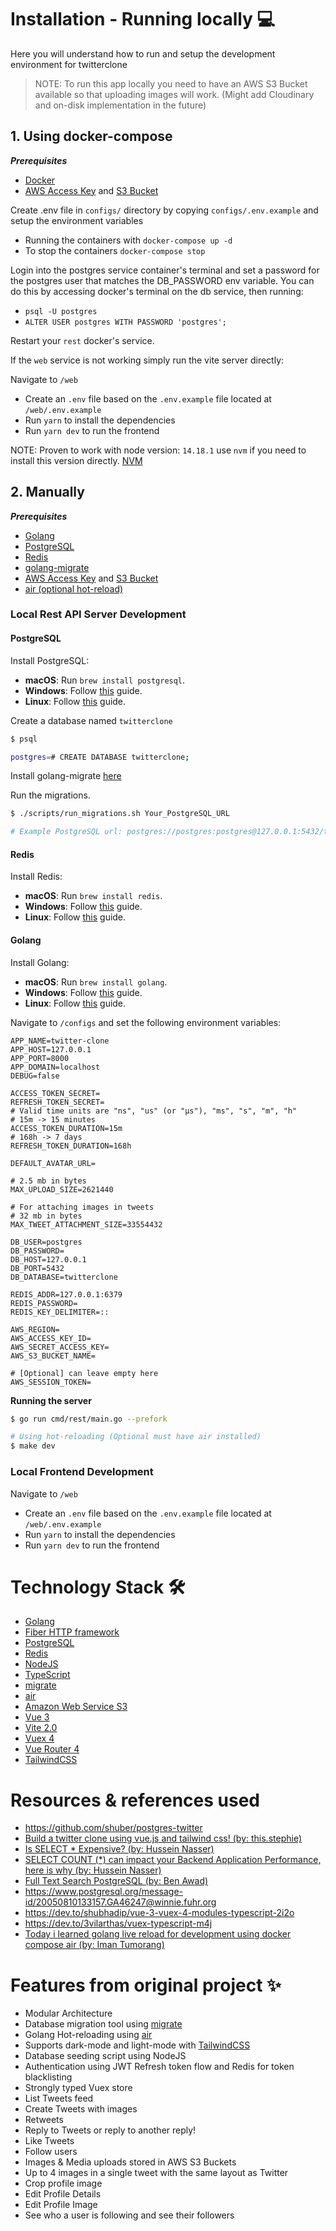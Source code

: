 # Installation - Running locally 💻

Here you will understand how to run and setup the development environment for twitterclone

> NOTE: To run this app locally you need to have an AWS S3 Bucket available so that uploading images will work. (Might add Cloudinary and on-disk implementation in the future)

## 1. Using docker-compose

***Prerequisites***
- [Docker](https://docker.com/)
- [AWS Access Key](https://docs.aws.amazon.com/powershell/latest/userguide/pstools-appendix-sign-up.html) and [S3 Bucket](https://aws.amazon.com/s3/)

Create .env file in `configs/` directory by copying `configs/.env.example` and setup the environment variables

- Running the containers with `docker-compose up -d`
- To stop the containers `docker-compose stop`

Login into the postgres service container's terminal and set a password for the postgres user that matches the DB_PASSWORD env variable. You can do this by accessing docker's terminal on the db service, then running:

- `psql -U postgres` 
- `ALTER USER postgres WITH PASSWORD 'postgres';`

Restart your `rest` docker's service.

If the `web` service is not working simply run the vite server directly:

Navigate to `/web`

- Create an `.env` file based on the `.env.example` file located at `/web/.env.example`
- Run `yarn` to install the dependencies
- Run `yarn dev` to run the frontend

NOTE: Proven to work with node version: `14.18.1` use `nvm` if you need to install this version directly. [NVM](https://github.com/nvm-sh/nvm)

## 2. Manually

***Prerequisites***
- [Golang](golang.org)
- [PostgreSQL](postgresql.org)
- [Redis](redis.io)
- [golang-migrate](https://github.com/golang-migrate/migrate/tree/master/cmd/migrate)
- [AWS Access Key](https://docs.aws.amazon.com/powershell/latest/userguide/pstools-appendix-sign-up.html) and [S3 Bucket](https://aws.amazon.com/s3/)
- [air (optional hot-reload)](https://github.com/cosmtrek/air)

###  Local Rest API Server Development

#### PostgreSQL
Install PostgreSQL:
- **macOS**: Run `brew install postgresql`.
- **Windows**: Follow [this](https://www.postgresqltutorial.com/install-postgresql/) guide.
- **Linux**: Follow [this](https://www.postgresqltutorial.com/install-postgresql-linux/) guide.


Create a database named `twitterclone`

```sh
$ psql

postgres=# CREATE DATABASE twitterclone;
```

Install golang-migrate [here](https://github.com/golang-migrate/migrate/tree/master/cmd/migrate)

Run the migrations.

```sh
$ ./scripts/run_migrations.sh Your_PostgreSQL_URL

# Example PostgreSQL url: postgres://postgres:postgres@127.0.0.1:5432/twitterclone\?sslmode=disable
```

#### Redis
Install Redis:
- **macOS**: Run `brew install redis`.
- **Windows**: Follow [this](https://redis.io/download#installation) guide.
- **Linux**: Follow [this](https://redis.io/download#installation) guide.

#### Golang
Install Golang:
- **macOS**: Run `brew install golang`.
- **Windows**: Follow [this](https://golang.org/dl/) guide.
- **Linux**: Follow [this](https://golang.org/dl/) guide.


Navigate to `/configs` and set the following environment variables:

```
APP_NAME=twitter-clone
APP_HOST=127.0.0.1
APP_PORT=8000
APP_DOMAIN=localhost
DEBUG=false

ACCESS_TOKEN_SECRET=
REFRESH_TOKEN_SECRET=
# Valid time units are "ns", "us" (or "µs"), "ms", "s", "m", "h"
# 15m -> 15 minutes
ACCESS_TOKEN_DURATION=15m
# 168h -> 7 days
REFRESH_TOKEN_DURATION=168h

DEFAULT_AVATAR_URL=

# 2.5 mb in bytes
MAX_UPLOAD_SIZE=2621440

# For attaching images in tweets
# 32 mb in bytes
MAX_TWEET_ATTACHMENT_SIZE=33554432

DB_USER=postgres
DB_PASSWORD=
DB_HOST=127.0.0.1
DB_PORT=5432
DB_DATABASE=twitterclone

REDIS_ADDR=127.0.0.1:6379
REDIS_PASSWORD=
REDIS_KEY_DELIMITER=::

AWS_REGION=
AWS_ACCESS_KEY_ID=
AWS_SECRET_ACCESS_KEY=
AWS_S3_BUCKET_NAME=

# [Optional] can leave empty here
AWS_SESSION_TOKEN=
```

**Running the server**

```sh
$ go run cmd/rest/main.go --prefork

# Using hot-reloading (Optional must have air installed)
$ make dev
```

### Local Frontend Development

Navigate to `/web`

- Create an `.env` file based on the `.env.example` file located at `/web/.env.example`
- Run `yarn` to install the dependencies
- Run `yarn dev` to run the frontend


# Technology Stack 🛠

- [Golang](golang.org)
- [Fiber HTTP framework](https://github.com/gofiber/fiber)
- [PostgreSQL](postgresql.org)
- [Redis](redis.io)
- [NodeJS](https://nodejs.org/en/)
- [TypeScript](https://www.typescriptlang.org/)
- [migrate](https://github.com/golang-migrate/migrate)
- [air](https://github.com/cosmtrek/air)
- [Amazon Web Service S3](https://aws.amazon.com/s3/)
- [Vue 3](https://v3.vuejs.org/)
- [Vite 2.0](https://vitejs.dev/)
- [Vuex 4](https://next.vuex.vuejs.org)
- [Vue Router 4](https://next.router.vuejs.org)
- [TailwindCSS](http://tailwindcs.com/)

# Resources & references used

- https://github.com/shuber/postgres-twitter
- [Build a twitter clone using vue.js and tailwind css! (by: this.stephie)](https://www.youtube.com/watch?v=bQU-jPyQJ4A)
- [Is SELECT * Expensive? (by: Hussein Nasser)](https://www.youtube.com/watch?v=QQVNVOneZNg)
- [SELECT COUNT (*) can impact your Backend Application Performance, here is why (by: Hussein Nasser)](https://www.youtube.com/watch?v=8xKS7QQKgzk)
- [Full Text Search PostgreSQL (by: Ben Awad)](https://www.youtube.com/watch?v=szfUbzsKvtE)
- https://www.postgresql.org/message-id/20050810133157.GA46247@winnie.fuhr.org
- https://dev.to/shubhadip/vue-3-vuex-4-modules-typescript-2i2o
- https://dev.to/3vilarthas/vuex-typescript-m4j
- [Today i learned golang live reload for development using docker compose air (by: Iman Tumorang)](https://medium.com/easyread/today-i-learned-golang-live-reload-for-development-using-docker-compose-air-ecc688ee076)

# Features from original project ✨

- Modular Architecture
- Database migration tool using [migrate](https://github.com/golang-migrate/migrate)
- Golang Hot-reloading using [air](https://github.com/cosmtrek/air)
- Supports dark-mode and light-mode with [TailwindCSS](http://tailwindcs.com/)
- Database seeding script using NodeJS
- Authentication using JWT Refresh token flow and Redis for token blacklisting
- Strongly typed Vuex store
- List Tweets feed
- Create Tweets with images
- Retweets
- Reply to Tweets or reply to another reply!
- Like Tweets
- Follow users
- Images & Media uploads stored in AWS S3 Buckets
- Up to 4 images in a single tweet with the same layout as Twitter
- Crop profile image
- Edit Profile Details
- Edit Profile Image
- See who a user is following and see their followers